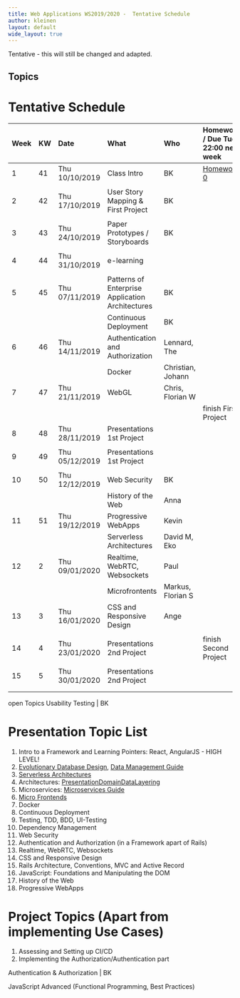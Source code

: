 ```yaml
---
title: Web Applications WS2019/2020 -  Tentative Schedule
author: kleinen
layout: default
wide_layout: true
---
```



Tentative - this will still be changed and adapted.

Topics
-

# Tentative Schedule

| Week | KW | Date           | What                                             | Who               | Homework / Due Tue 22:00 next week     |
|:-----|:---|:---------------|:-------------------------------------------------|:------------------|:---------------------------------------|
| 1    | 41 | Thu 10/10/2019 | Class Intro                                      | BK                | [Homework 0](../assignments/homework0) |
|      |    |                |                                                  |                   |                                        |
| 2    | 42 | Thu 17/10/2019 | User Story Mapping & First Project               | BK                |                                        |
|      |    |                |                                                  |                   |                                        |
| 3    | 43 | Thu 24/10/2019 | Paper Prototypes / Storyboards                   | BK                |                                        |
|      |    |                |                                                  |                   |                                        |
| 4    | 44 | Thu 31/10/2019 | e-learning                                       |                   |                                        |
|      |    |                |                                                  |                   |                                        |
| 5    | 45 | Thu 07/11/2019 | Patterns of Enterprise Application Architectures | BK                |                                        |
|      |    |                | Continuous Deployment                            | BK                |                                        |
| 6    | 46 | Thu 14/11/2019 | Authentication and Authorization                 | Lennard, The      |                                        |
|      |    |                | Docker                                           | Christian, Johann |                                        |
| 7    | 47 | Thu 21/11/2019 | WebGL                                            | Chris, Florian W  |                                        |
|      |    |                |                                                  |                   | finish First Project                   |
| 8    | 48 | Thu 28/11/2019 | Presentations 1st Project                        |                   |                                        |
|      |    |                |                                                  |                   |                                        |
| 9    | 49 | Thu 05/12/2019 | Presentations 1st Project                        |                   |                                        |
|      |    |                |                                                  |                   |                                        |
| 10   | 50 | Thu 12/12/2019 | Web Security                                     | BK                |                                        |
|      |    |                | History of the Web                               | Anna              |                                        |
| 11   | 51 | Thu 19/12/2019 | Progressive WebApps                              | Kevin             |                                        |
|      |    |                | Serverless Architectures                         | David M, Eko      |                                        |
| 12   | 2  | Thu 09/01/2020 | Realtime, WebRTC, Websockets                     | Paul              |                                        |
|      |    |                | Microfrontents                                   | Markus, Florian S |                                        |
| 13   | 3  | Thu 16/01/2020 | CSS and Responsive Design                        | Ange              |                                        |
|      |    |                |                                                  |                   |                                        |
| 14   | 4  | Thu 23/01/2020 | Presentations 2nd Project                        |                   | finish Second Project                  |
|      |    |                |                                                  |                   |                                        |
| 15   | 5  | Thu 30/01/2020 | Presentations 2nd Project                        |                   |                                        |
|      |    |                |                                                  |                   |                                        |
|      |    |                |                                                  |                   |                                        |


open Topics
Usability Testing                  | BK



# Presentation Topic List

1. Intro to a Framework and Learning Pointers: React, AngularJS - HIGH LEVEL!
1. [Evolutionary Database Design](https://martinfowler.com/articles/evodb.html#scenario), [Data Management Guide](https://martinfowler.com/data/)
1. [Serverless Architectures](https://martinfowler.com/articles/serverless.html)
1. Architectures: [PresentationDomainDataLayering](https://martinfowler.com/bliki/PresentationDomainDataLayering.html)
1. Microservices: [Microservices Guide](https://martinfowler.com/microservices/)
1. [Micro Frontends](https://martinfowler.com/articles/micro-frontends.html)
1. Docker
1. Continuous Deployment
1. Testing, TDD, BDD, UI-Testing  
1. Dependency Management
1. Web Security
1. Authentication and Authorization (in a Framework apart of Rails)
1. Realtime, WebRTC, Websockets
1. CSS and Responsive Design
1. Rails Architecture, Conventions, MVC and Active Record
1. JavaScript: Foundations and Manipulating the DOM
1. History of the Web
1. Progressive WebApps

# Project Topics (Apart from implementing Use Cases)
1. Assessing and Setting up CI/CD
1. Implementing the Authorization/Authentication part

Authentication & Authorization                               | BK

 JavaScript Advanced (Functional Programming, Best Practices)
